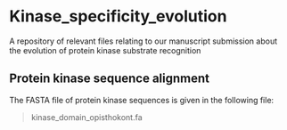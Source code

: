 # Kinase_specificity_evolution
A repository of relevant files relating to our manuscript submission about the evolution of protein kinase substrate recognition

## Protein kinase sequence alignment

The FASTA file of protein kinase sequences is given in the following file:

> kinase_domain_opisthokont.fa

